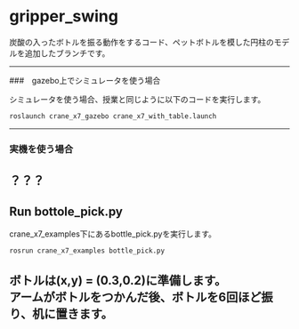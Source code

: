 # gripper_swing  
  
炭酸の入ったボトルを振る動作をするコード、ペットボトルを模した円柱のモデルを追加したブランチです。  
  
---

###　gazebo上でシミュレータを使う場合  
  
シミュレータを使う場合、授業と同じように以下のコードを実行します。  

```sh
roslaunch crane_x7_gazebo crane_x7_with_table.launch
```  
---

###  実機を使う場合  
？？？  
---

   
## Run bottole_pick.py  
  
crane_x7_examples下にあるbottle_pick.pyを実行します。  
  
```sh
rosrun crane_x7_examples bottle_pick.py 
```  
  
ボトルは(x,y) = (0.3,0.2)に準備します。  
アームがボトルをつかんだ後、ボトルを6回ほど振り、机に置きます。  
---
